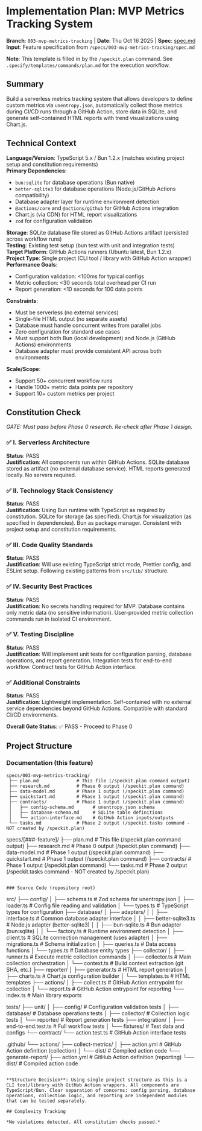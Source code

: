 # Implementation Plan: MVP Metrics Tracking System

**Branch**: `003-mvp-metrics-tracking` | **Date**: Thu Oct 16 2025 | **Spec**: [spec.md](./spec.md)
**Input**: Feature specification from `/specs/003-mvp-metrics-tracking/spec.md`

**Note**: This template is filled in by the `/speckit.plan` command. See `.specify/templates/commands/plan.md` for the execution workflow.

## Summary

Build a serverless metrics tracking system that allows developers to define custom metrics via `unentropy.json`, automatically collect those metrics during CI/CD runs through a GitHub Action, store data in SQLite, and generate self-contained HTML reports with trend visualizations using Chart.js.

## Technical Context

**Language/Version**: TypeScript 5.x / Bun 1.2.x (matches existing project setup and constitution requirements)  
**Primary Dependencies**: 
- `bun:sqlite` for database operations (Bun native)
- `better-sqlite3` for database operations (Node.js/GitHub Actions compatibility)
- Database adapter layer for runtime environment detection
- `@actions/core` and `@actions/github` for GitHub Actions integration
- Chart.js (via CDN) for HTML report visualizations
- `zod` for configuration validation

**Storage**: SQLite database file stored as GitHub Actions artifact (persisted across workflow runs)  
**Testing**: Existing test setup (bun test with unit and integration tests)  
**Target Platform**: GitHub Actions runners (Ubuntu latest, Bun 1.2.x)  
**Project Type**: Single project (CLI tool / library with GitHub Action wrapper)  
**Performance Goals**: 
- Configuration validation: <100ms for typical configs
- Metric collection: <30 seconds total overhead per CI run
- Report generation: <10 seconds for 100 data points

**Constraints**: 
- Must be serverless (no external services)
- Single-file HTML output (no separate assets)
- Database must handle concurrent writes from parallel jobs
- Zero configuration for standard use cases
- Must support both Bun (local development) and Node.js (GitHub Actions) environments
- Database adapter must provide consistent API across both environments

**Scale/Scope**: 
- Support 50+ concurrent workflow runs
- Handle 1000+ metric data points per repository
- Support 10+ custom metrics per project

## Constitution Check

*GATE: Must pass before Phase 0 research. Re-check after Phase 1 design.*

### ✅ I. Serverless Architecture
**Status**: PASS  
**Justification**: All components run within GitHub Actions. SQLite database stored as artifact (no external database service). HTML reports generated locally. No servers required.

### ✅ II. Technology Stack Consistency
**Status**: PASS  
**Justification**: Using Bun runtime with TypeScript as required by constitution. SQLite for storage (as specified). Chart.js for visualization (as specified in dependencies). Bun as package manager. Consistent with project setup and constitution requirements.

### ✅ III. Code Quality Standards
**Status**: PASS  
**Justification**: Will use existing TypeScript strict mode, Prettier config, and ESLint setup. Following existing patterns from `src/lib/` structure.

### ✅ IV. Security Best Practices
**Status**: PASS  
**Justification**: No secrets handling required for MVP. Database contains only metric data (no sensitive information). User-provided metric collection commands run in isolated CI environment.

### ✅ V. Testing Discipline
**Status**: PASS  
**Justification**: Will implement unit tests for configuration parsing, database operations, and report generation. Integration tests for end-to-end workflow. Contract tests for GitHub Action interface.

### ✅ Additional Constraints
**Status**: PASS  
**Justification**: Lightweight implementation. Self-contained with no external service dependencies beyond GitHub Actions. Compatible with standard CI/CD environments.

**Overall Gate Status**: ✅ PASS - Proceed to Phase 0

## Project Structure

### Documentation (this feature)

```
specs/003-mvp-metrics-tracking/
 ├── plan.md              # This file (/speckit.plan command output)
 ├── research.md          # Phase 0 output (/speckit.plan command)
 ├── data-model.md        # Phase 1 output (/speckit.plan command)
 ├── quickstart.md        # Phase 1 output (/speckit.plan command)
 ├── contracts/           # Phase 1 output (/speckit.plan command)
 │   ├── config-schema.md       # unentropy.json schema
 │   ├── database-schema.md     # SQLite table definitions
 │   └── action-interface.md    # GitHub Action inputs/outputs
 └── tasks.md             # Phase 2 output (/speckit.tasks command - NOT created by /speckit.plan)
```
specs/[###-feature]/
├── plan.md              # This file (/speckit.plan command output)
├── research.md          # Phase 0 output (/speckit.plan command)
├── data-model.md        # Phase 1 output (/speckit.plan command)
├── quickstart.md        # Phase 1 output (/speckit.plan command)
├── contracts/           # Phase 1 output (/speckit.plan command)
└── tasks.md             # Phase 2 output (/speckit.tasks command - NOT created by /speckit.plan)
```

### Source Code (repository root)

```
src/
 ├── config/
 │   ├── schema.ts           # Zod schema for unentropy.json
 │   ├── loader.ts           # Config file reading and validation
 │   └── types.ts            # TypeScript types for configuration
 ├── database/
 │   ├── adapters/
 │   │   ├── interface.ts    # Common database adapter interface
 │   │   ├── better-sqlite3.ts  # Node.js adapter (better-sqlite3)
 │   │   ├── bun-sqlite.ts   # Bun adapter (bun:sqlite)
 │   │   └── factory.ts      # Runtime environment detection
 │   ├── client.ts           # SQLite connection management (uses adapter)
 │   ├── migrations.ts       # Schema initialization
 │   ├── queries.ts          # Data access functions
 │   └── types.ts            # Database entity types
 ├── collector/
 │   ├── runner.ts           # Execute metric collection commands
 │   ├── collector.ts        # Main collection orchestration
 │   └── context.ts          # Build context extraction (git SHA, etc.)
 ├── reporter/
 │   ├── generator.ts        # HTML report generation
 │   ├── charts.ts           # Chart.js configuration builder
 │   └── templates.ts        # HTML templates
 ├── actions/
 │   ├── collect.ts          # GitHub Action entrypoint for collection
 │   └── report.ts           # GitHub Action entrypoint for reporting
 └── index.ts                # Main library exports

tests/
 ├── unit/
 │   ├── config/             # Configuration validation tests
 │   ├── database/           # Database operations tests
 │   ├── collector/          # Collection logic tests
 │   └── reporter/           # Report generation tests
 ├── integration/
 │   ├── end-to-end.test.ts  # Full workflow tests
 │   └── fixtures/           # Test data and configs
 └── contract/
     └── action.test.ts      # GitHub Action interface tests

.github/
 └── actions/
     ├── collect-metrics/
     │   ├── action.yml      # GitHub Action definition (collection)
     │   └── dist/           # Compiled action code
     └── generate-report/
         ├── action.yml      # GitHub Action definition (reporting)
         └── dist/           # Compiled action code
```

**Structure Decision**: Using single project structure as this is a CLI tool/library with GitHub Action wrappers. All components are TypeScript/Bun. Clear separation of concerns: config parsing, database operations, collection logic, and reporting are independent modules that can be tested separately.

## Complexity Tracking

*No violations detected. All constitution checks passed.*

